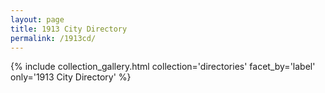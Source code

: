 ```yaml
---
layout: page
title: 1913 City Directory
permalink: /1913cd/
---
```


{% include collection_gallery.html collection='directories' facet_by='label' only='1913 City Directory' %}
